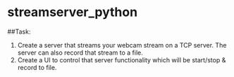 # streamserver_python

##Task:

1. Create a server that streams your webcam stream on a TCP server. The server can also record that stream to a file.
2. Create a UI to control that server functionality which will be start/stop & record to file.